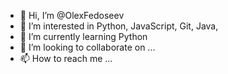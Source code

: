 - 👋 Hi, I’m @OlexFedoseev
- 👀 I’m interested in Python, JavaScript, Git, Java, 
- 🌱 I’m currently learning Python
- 💞️ I’m looking to collaborate on ...
- 📫 How to reach me ...

<!---
OlexFedoseev/OlexFedoseev is a ✨ special ✨ repository because its `README.md` (this file) appears on your GitHub profile.
You can click the Preview link to take a look at your changes.
--->
